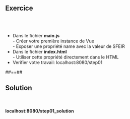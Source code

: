 <!-- .slide: class="sfeir-bg-pink exercice" -->
## Exercice
<br><br>
<ul>
    <li>Dans le fichier <strong>main.js</strong><br>
        - Créer votre première instance de Vue<br>
        - Exposer une propriété name avec la valeur de SFEIR
    </li>
    <li>Dans le fichier <strong>index.html</strong><br>
        - Utiliser cette propriété directement dans le HTML
    </li>
    <li>Verifier votre travail: localhost:8080/step01</li>
</ul>

##==##

<!-- .slide: class="sfeir-bg-blue exercice" -->
## Solution
<br><br>
<span class="full-center"><strong>localhost:8080/step01_solution</strong></span>


